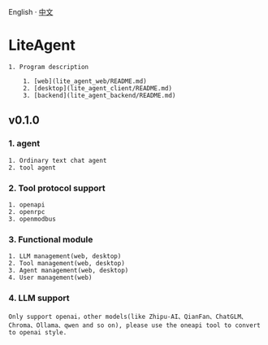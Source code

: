 English · [中文](README-zh_CN.md)

# LiteAgent
    1. Program description
	
        1. [web](lite_agent_web/README.md)
        2. [desktop](lite_agent_client/README.md)
        3. [backend](lite_agent_backend/README.md)
		
## v0.1.0

### 1. agent
    1. Ordinary text chat agent
    2. tool agent

### 2. Tool protocol support
    1. openapi
	2. openrpc
	3. openmodbus

### 3. Functional module 
    1. LLM management(web, desktop)
    2. Tool management(web, desktop)
    3. Agent management(web, desktop)
    4. User management(web)

### 4. LLM support
	Only support openai，other models(like Zhipu-AI、QianFan、ChatGLM、Chroma、Ollama、qwen and so on), please use the oneapi tool to convert to openai style.

